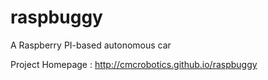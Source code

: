 # raspbuggy
A Raspberry PI-based autonomous car

Project Homepage : http://cmcrobotics.github.io/raspbuggy
